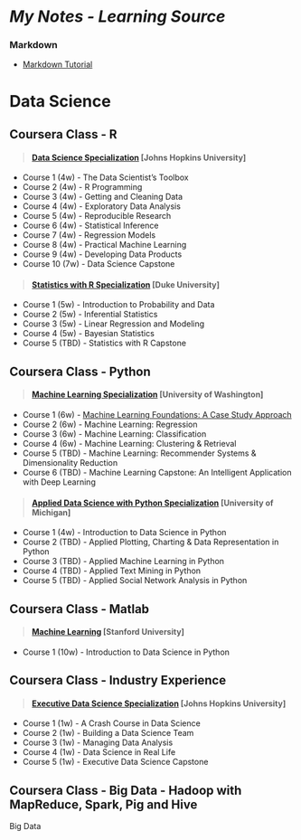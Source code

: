# *My Notes - Learning Source*

### Markdown
* [Markdown Tutorial](http://eherrera.net/markdowntutorial/)


# Data Science
## Coursera Class - R
>#### [Data Science Specialization](https://www.coursera.org/specializations/jhu-data-science) [Johns Hopkins University]
* Course 1 (4w) - The Data Scientist’s Toolbox
* Course 2 (4w) - R Programming
* Course 3 (4w) - Getting and Cleaning Data
* Course 4 (4w) - Exploratory Data Analysis
* Course 5 (4w) - Reproducible Research
* Course 6 (4w) - Statistical Inference
* Course 7 (4w) - Regression Models
* Course 8 (4w) - Practical Machine Learning
* Course 9 (4w) - Developing Data Products
* Course 10 (7w) - Data Science Capstone

>#### [Statistics with R Specialization](https://www.coursera.org/specializations/statistics) [Duke University]
* Course 1 (5w) - Introduction to Probability and Data
* Course 2 (5w) - Inferential Statistics
* Course 3 (5w) - Linear Regression and Modeling
* Course 4 (5w) - Bayesian Statistics
* Course 5 (TBD) - Statistics with R Capstone

## Coursera Class - Python
>#### [Machine Learning Specialization](https://www.coursera.org/specializations/machine-learning) [University of Washington] 
* Course 1 (6w) - [Machine Learning Foundations: A Case Study Approach](https://www.coursera.org/learn/ml-foundations)
* Course 2 (6w) - Machine Learning: Regression
* Course 3 (6w) - Machine Learning: Classification
* Course 4 (6w) - Machine Learning: Clustering & Retrieval
* Course 5 (TBD) - Machine Learning: Recommender Systems & Dimensionality Reduction
* Course 6 (TBD) - Machine Learning Capstone: An Intelligent Application with Deep Learning

>#### [Applied Data Science with Python Specialization](https://www.coursera.org/specializations/data-science-python) [University of Michigan]
* Course 1 (4w) - Introduction to Data Science in Python
* Course 2 (TBD) - Applied Plotting, Charting & Data Representation in Python
* Course 3 (TBD) - Applied Machine Learning in Python
* Course 4 (TBD) - Applied Text Mining in Python
* Course 5 (TBD) - Applied Social Network Analysis in Python

## Coursera Class - Matlab 
>#### [Machine Learning](https://www.coursera.org/learn/machine-learning) [Stanford University]
* Course 1 (10w) - Introduction to Data Science in Python

## Coursera Class - Industry Experience 
>#### [Executive Data Science Specialization](https://www.coursera.org/specializations/executive-data-science) [Johns Hopkins University]
* Course 1 (1w) - A Crash Course in Data Science
* Course 2 (1w) - Building a Data Science Team
* Course 3 (1w) - Managing Data Analysis
* Course 4 (1w) - Data Science in Real Life
* Course 5 (1w) - Executive Data Science Capstone

## Coursera Class - Big Data - Hadoop with MapReduce, Spark, Pig and Hive
Big Data

